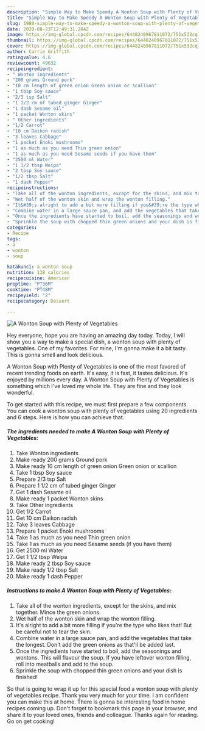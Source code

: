 ```yaml
---
description: "Simple Way to Make Speedy A Wonton Soup with Plenty of Vegetables"
title: "Simple Way to Make Speedy A Wonton Soup with Plenty of Vegetables"
slug: 1980-simple-way-to-make-speedy-a-wonton-soup-with-plenty-of-vegetables
date: 2020-08-23T12:49:31.284Z
image: https://img-global.cpcdn.com/recipes/6448240967811072/751x532cq70/a-wonton-soup-with-plenty-of-vegetables-recipe-main-photo.jpg
thumbnail: https://img-global.cpcdn.com/recipes/6448240967811072/751x532cq70/a-wonton-soup-with-plenty-of-vegetables-recipe-main-photo.jpg
cover: https://img-global.cpcdn.com/recipes/6448240967811072/751x532cq70/a-wonton-soup-with-plenty-of-vegetables-recipe-main-photo.jpg
author: Carrie Griffith
ratingvalue: 4.6
reviewcount: 49632
recipeingredient:
- " Wonton ingredients"
- "200 grams Ground pork"
- "10 cm length of green onion Green onion or scallion"
- "1 tbsp Soy sauce"
- "2/3 tsp Salt"
- "1 1/2 cm of tubed ginger Ginger"
- "1 dash Sesame oil"
- "1 packet Wonton skins"
- " Other ingredients"
- "1/2 Carrot"
- "10 cm Daikon radish"
- "3 leaves Cabbage"
- "1 packet Enoki mushrooms"
- "1 as much as you need Thin green onion"
- "1 as much as you need Sesame seeds if you have them"
- "2500 ml Water"
- "1 1/2 tbsp Weipa"
- "2 tbsp Soy sauce"
- "1/2 tbsp Salt"
- "1 dash Pepper"
recipeinstructions:
- "Take all of the wonton ingredients, except for the skins, and mix together. Mince the green onions."
- "Wet half of the wonton skin and wrap the wonton filling."
- "It&#39;s alright to add a bit more filling if you&#39;re the type who likes that! But be careful not to tear the skin."
- "Combine water in a large sauce pan, and add the vegetables that take the longest. Don&#39;t add the green onions as that&#39;ll be added last."
- "Once the ingredients have started to boil, add the seasonings and wontons. This will flavour the soup.  If you have leftover wonton filling, roll into meatballs and add to the soup."
- "Sprinkle the soup with chopped thin green onions and your dish is finished!"
categories:
- Recipe
tags:
- a
- wonton
- soup

katakunci: a wonton soup 
nutrition: 138 calories
recipecuisine: American
preptime: "PT36M"
cooktime: "PT48M"
recipeyield: "2"
recipecategory: Dessert

---
```



![A Wonton Soup with Plenty of Vegetables](https://img-global.cpcdn.com/recipes/6448240967811072/751x532cq70/a-wonton-soup-with-plenty-of-vegetables-recipe-main-photo.jpg)

Hey everyone, hope you are having an amazing day today. Today, I will show you a way to make a special dish, a wonton soup with plenty of vegetables. One of my favorites. For mine, I'm gonna make it a bit tasty. This is gonna smell and look delicious.

A Wonton Soup with Plenty of Vegetables is one of the most favored of recent trending foods on earth. It's easy, it is fast, it tastes delicious. It's enjoyed by millions every day. A Wonton Soup with Plenty of Vegetables is something which I've loved my whole life. They are fine and they look wonderful.




To get started with this recipe, we must first prepare a few components. You can cook a wonton soup with plenty of vegetables using 20 ingredients and 6 steps. Here is how you can achieve that.

<!--inarticleads1-->

##### The ingredients needed to make A Wonton Soup with Plenty of Vegetables:

1. Take  Wonton ingredients
1. Make ready 200 grams Ground pork
1. Make ready 10 cm length of green onion Green onion or scallion
1. Take 1 tbsp Soy sauce
1. Prepare 2/3 tsp Salt
1. Prepare 1 1/2 cm of tubed ginger Ginger
1. Get 1 dash Sesame oil
1. Make ready 1 packet Wonton skins
1. Take  Other ingredients
1. Get 1/2 Carrot
1. Get 10 cm Daikon radish
1. Take 3 leaves Cabbage
1. Prepare 1 packet Enoki mushrooms
1. Take 1 as much as you need Thin green onion
1. Take 1 as much as you need Sesame seeds (if you have them)
1. Get 2500 ml Water
1. Get 1 1/2 tbsp Weipa
1. Make ready 2 tbsp Soy sauce
1. Make ready 1/2 tbsp Salt
1. Make ready 1 dash Pepper




<!--inarticleads2-->

##### Instructions to make A Wonton Soup with Plenty of Vegetables:

1. Take all of the wonton ingredients, except for the skins, and mix together. Mince the green onions.
1. Wet half of the wonton skin and wrap the wonton filling.
1. It&#39;s alright to add a bit more filling if you&#39;re the type who likes that! But be careful not to tear the skin.
1. Combine water in a large sauce pan, and add the vegetables that take the longest. Don&#39;t add the green onions as that&#39;ll be added last.
1. Once the ingredients have started to boil, add the seasonings and wontons. This will flavour the soup.  If you have leftover wonton filling, roll into meatballs and add to the soup.
1. Sprinkle the soup with chopped thin green onions and your dish is finished!




So that is going to wrap it up for this special food a wonton soup with plenty of vegetables recipe. Thank you very much for your time. I am confident you can make this at home. There is gonna be interesting food in home recipes coming up. Don't forget to bookmark this page in your browser, and share it to your loved ones, friends and colleague. Thanks again for reading. Go on get cooking!
